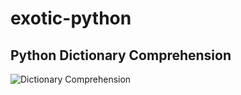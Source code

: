 # exotic-python


## Python Dictionary Comprehension
![Dictionary Comprehension](https://user-images.githubusercontent.com/20127375/81503402-559bfa00-92db-11ea-911f-fb4347bcc53b.png?s=100)
